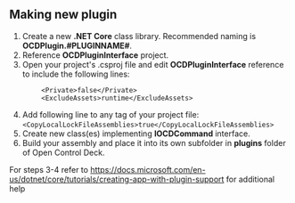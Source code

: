 ## Making new plugin
1. Create a new **.NET Core** class library. Recommended naming is **OCDPlugin.#PLUGINNAME#**.
2. Reference **OCDPluginInterface** project.
3. Open your project's .csproj file and edit **OCDPluginInterface** reference to include the following lines:
```
        <Private>false</Private>
        <ExcludeAssets>runtime</ExcludeAssets>
```
4. Add following line to any <PropertyGroup> tag of your project file: `<CopyLocalLockFileAssemblies>true</CopyLocalLockFileAssemblies>`
5. Create new class(es) implementing **IOCDCommand** interface.
6. Build your assembly and place it into its own subfolder in **plugins** folder of Open Control Deck.

For steps 3-4 refer to https://docs.microsoft.com/en-us/dotnet/core/tutorials/creating-app-with-plugin-support for additional help